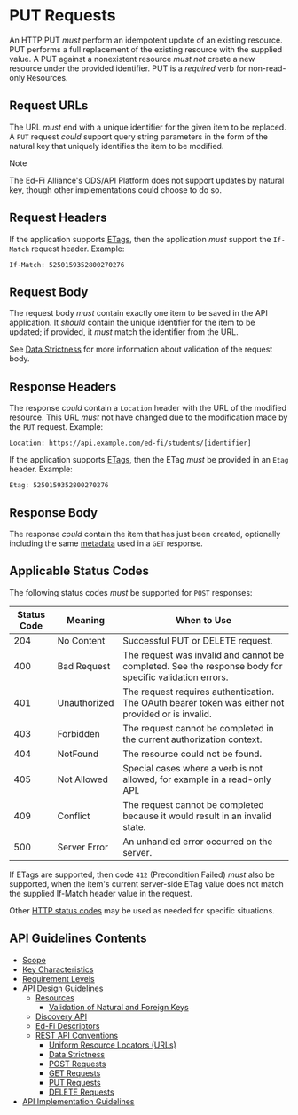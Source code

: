 # PUT Requests

An HTTP PUT _must_ perform an idempotent update of an existing resource. PUT
performs a full replacement of the existing resource with the supplied value. A
PUT against a nonexistent resource _must not_ create a new resource under the
provided identifier. PUT is a _required_ verb for non-read-only Resources.

## Request URLs

The URL _must_ end with a unique identifier for the given item to be replaced. A
`PUT` request _could_ support query string parameters in the form of the natural
key that uniquely identifies the item to be modified.

> [!NOTE]
> The Ed-Fi Alliance's ODS/API Platform does not support updates by natural key,
> though other implementations could choose to do so.

## Request Headers

If the application supports [ETags](./REST-API.md#etags), then the application
_must_ support the `If-Match` request header. Example:

`If-Match: 5250159352800270276`

## Request Body

The request body _must_ contain exactly one item to be saved in the API
application. It _should_ contain the unique identifier for the item to be
updated; if provided, it _must_ match the identifier from the URL.

See [Data Strictness](./DATA-STRICTNESS.md) for more information about
validation of the request body.

## Response Headers

The response _could_ contain a `Location` header with the URL of the modified
resource. This URL _must_ not have changed due to the modification made by the
`PUT` request. Example:

```none
Location: https://api.example.com/ed-fi/students/[identifier]
```

If the application supports [ETags](./REST-API.md#etags), then the ETag _must_
be provided in an `Etag` header. Example:

```none
Etag: 5250159352800270276
```

## Response Body

The response _could_ contain the item that has just been created, optionally
including the same [metadata](./GET-REQUESTS.md#metadata) used in a `GET`
response.

## Applicable Status Codes

The following status codes _must_ be supported for `POST` responses:

| Status Code | Meaning      | When to Use                                                                                            |
| ----------- | ------------ | ------------------------------------------------------------------------------------------------------ |
| 204         | No Content   | Successful PUT or DELETE request.                                                                      |
| 400         | Bad Request  | The request was invalid and cannot be completed. See the response body for specific validation errors. |
| 401         | Unauthorized | The request requires authentication. The OAuth bearer token was either not provided or is invalid.     |
| 403         | Forbidden    | The request cannot be completed in the current authorization context.                                  |
| 404         | NotFound     | The resource could not be found.                                                                       |
| 405         | Not Allowed  | Special cases where a verb is not allowed, for example in a read-only API.                             |
| 409         | Conflict     | The request cannot be completed because it would result in an invalid state.                           |
| 500         | Server Error | An unhandled error occurred on the server.                                                             |

If ETags are supported, then code `412` (Precondition Failed) _must_ also be
supported, when the item's current server-side ETag value does not match the
supplied If-Match header value in the request.

Other [HTTP status codes](./REST-API.md#status-codes) may be used as needed for
specific situations.

## API Guidelines Contents

* [Scope](../SCOPE.md)
* [Key Characteristics](../KEY-CHARACTERISTICS.md)
* [Requirement Levels](../REQUIREMENT-LEVELS.md)
* [API Design Guidelines](../API-DESIGN-GUIDELINES/README.md)
  * [Resources](RESOURCES.md)
    * [Validation of Natural and Foreign Keys](./NATURAL-FOREIGN-KEYS.md)
  * [Discovery API](./DISCOVERY-API.md)
  * [Ed-Fi Descriptors](./ED-FI-DESCRIPTORS.md)
  * [REST API Conventions](./REST-API.md)
    * [Uniform Resource Locators (URLs)](./UNIFORM-RESOURCE-LOCATORS.md)
    * [Data Strictness](./DATA-STRICTNESS.md)
    * [POST Requests](./POST-REQUESTS.md)
    * [GET Requests](./GET-REQUESTS.md)
    * [PUT Requests](./PUT-REQUESTS.md)
    * [DELETE Requests](./DELETE-REQUESTS.md)
* [API Implementation Guidelines](../API-IMPLEMENTATION-GUIDELINES/README.md)
